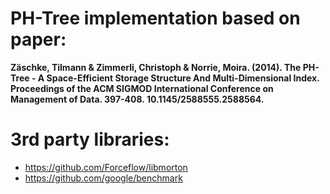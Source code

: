 # PH-Tree implementation based on paper:
**Zäschke, Tilmann & Zimmerli, Christoph & Norrie, Moira. (2014). The PH-Tree - A Space-Efficient Storage Structure And Multi-Dimensional Index. Proceedings of the ACM SIGMOD International Conference on Management of Data. 397-408. 10.1145/2588555.2588564.**

# 3rd party libraries:
- https://github.com/Forceflow/libmorton
- https://github.com/google/benchmark
